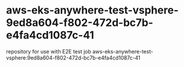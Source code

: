 # aws-eks-anywhere-test-vsphere-9ed8a604-f802-472d-bc7b-e4fa4cd1087c-41
repository for use with E2E test job aws-eks-anywhere-test-vsphere:9ed8a604-f802-472d-bc7b-e4fa4cd1087c-41
